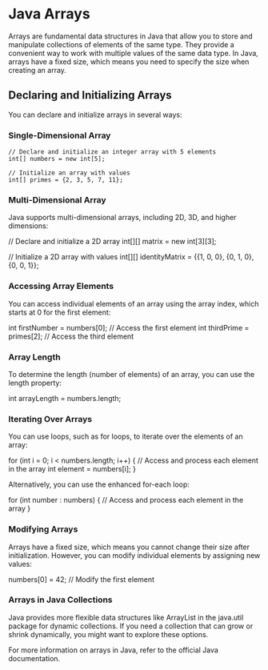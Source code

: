 # Java Arrays

Arrays are fundamental data structures in Java that allow you to store and manipulate collections of elements of the same type. They provide a convenient way to work with multiple values of the same data type. In Java, arrays have a fixed size, which means you need to specify the size when creating an array.

## Declaring and Initializing Arrays

You can declare and initialize arrays in several ways:

### Single-Dimensional Array

```
// Declare and initialize an integer array with 5 elements
int[] numbers = new int[5];

// Initialize an array with values
int[] primes = {2, 3, 5, 7, 11};
```

### Multi-Dimensional Array
Java supports multi-dimensional arrays, including 2D, 3D, and higher dimensions:

// Declare and initialize a 2D array
int[][] matrix = new int[3][3];

// Initialize a 2D array with values
int[][] identityMatrix = {{1, 0, 0}, {0, 1, 0}, {0, 0, 1}};

### Accessing Array Elements
You can access individual elements of an array using the array index, which starts at 0 for the first element:

int firstNumber = numbers[0]; // Access the first element
int thirdPrime = primes[2];   // Access the third element

### Array Length
To determine the length (number of elements) of an array, you can use the length property:

int arrayLength = numbers.length;

### Iterating Over Arrays
You can use loops, such as for loops, to iterate over the elements of an array:

for (int i = 0; i < numbers.length; i++) {
    // Access and process each element in the array
    int element = numbers[i];
}

Alternatively, you can use the enhanced for-each loop:

for (int number : numbers) {
    // Access and process each element in the array
}

### Modifying Arrays

Arrays have a fixed size, which means you cannot change their size after initialization. However, you can modify individual elements by assigning new values:

numbers[0] = 42; // Modify the first element

### Arrays in Java Collections

Java provides more flexible data structures like ArrayList in the java.util package for dynamic collections. If you need a collection that can grow or shrink dynamically, you might want to explore these options.

For more information on arrays in Java, refer to the official Java documentation.
